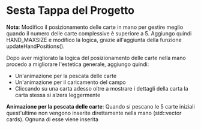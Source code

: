 # Sesta Tappa del Progetto

**Nota**: Modifico il posizionamento delle carte in mano per gestire meglio quando il numero delle carte complessive è superiore a 5. Aggiungo quindi HAND_MAXSIZE e modifico la logica, grazie all'aggiunta della funzione updateHandPositions().

Dopo aver migliorato la logica del posizionamento delle carte nella mano procedo a migliorare l'estetica generale, aggiungo quindi:
- Un'animazione per la pescata delle carte
- Un'animazione per il caricamento del campo
- Cliccando su una carta adesso oltre a mostrare i dettagli della carta la carta stessa si alzera leggermente

**Animazione per la pescata delle carte**: Quando si pescano le 5 carte iniziali quest'ultime non vengono inserite direttamente nella mano (std::vector<Card> cards). Ognuna di esse viene inserita 